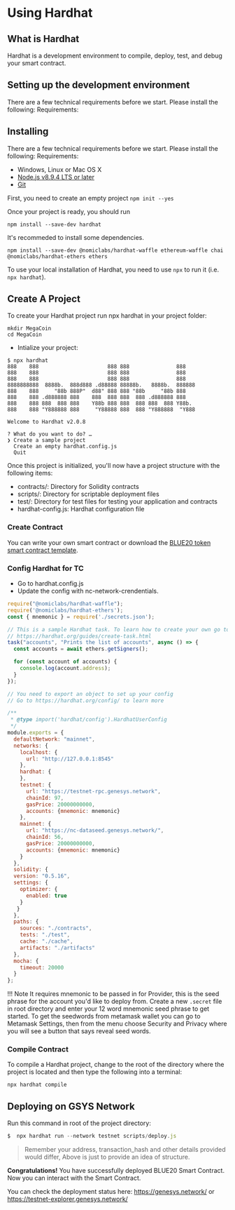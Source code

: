 # Using Hardhat

## What is Hardhat

Hardhat is a development environment to compile, deploy, test, and debug your smart contract.

## Setting up the development environment

There are a few technical requirements before we start. Please install the following:
Requirements:

## Installing

There are a few technical requirements before we start. Please install the following:
Requirements:

- Windows, Linux or Mac OS X
- [Node.js v8.9.4 LTS or later](https://nodejs.org/en/)
- [Git](https://git-scm.com/)

First, you need to create an empty project `npm init --yes`

Once your project is ready, you should run

```
npm install --save-dev hardhat
```
It's recommeded to install some dependencies.

```
npm install --save-dev @nomiclabs/hardhat-waffle ethereum-waffle chai @nomiclabs/hardhat-ethers ethers
```
To use your local installation of Hardhat, you need to use `npx` to run it (i.e. `npx hardhat`).

## Create A Project

To create your Hardhat project run npx hardhat in your project folder:

```
mkdir MegaCoin
cd MegaCoin
```

- Intialize your project:

```
$ npx hardhat
888    888                      888 888               888
888    888                      888 888               888
888    888                      888 888               888
8888888888  8888b.  888d888 .d88888 88888b.   8888b.  888888
888    888     "88b 888P"  d88" 888 888 "88b     "88b 888
888    888 .d888888 888    888  888 888  888 .d888888 888
888    888 888  888 888    Y88b 888 888  888 888  888 Y88b.
888    888 "Y888888 888     "Y88888 888  888 "Y888888  "Y888

Welcome to Hardhat v2.0.8

? What do you want to do? …
❯ Create a sample project
  Create an empty hardhat.config.js
  Quit
```

Once this project is initialized, you'll now have a project structure with the following items:

* contracts/: Directory for Solidity contracts
* scripts/: Directory for scriptable deployment files
* test/: Directory for test files for testing your application and contracts
* hardhat-config.js: Hardhat configuration file


### Create Contract

You can write your own smart contract or download the [BLUE20 token smart contract template](../BLUE20Token.template).

### Config Hardhat for TC

- Go to hardhat.config.js
- Update the  config with nc-network-crendentials.

```js
require("@nomiclabs/hardhat-waffle");
require('@nomiclabs/hardhat-ethers');
const { mnemonic } = require('./secrets.json');

// This is a sample Hardhat task. To learn how to create your own go to
// https://hardhat.org/guides/create-task.html
task("accounts", "Prints the list of accounts", async () => {
  const accounts = await ethers.getSigners();

  for (const account of accounts) {
    console.log(account.address);
  }
});

// You need to export an object to set up your config
// Go to https://hardhat.org/config/ to learn more

/**
 * @type import('hardhat/config').HardhatUserConfig
 */
module.exports = {
  defaultNetwork: "mainnet",
  networks: {
  	localhost: {
      url: "http://127.0.0.1:8545"
    },
    hardhat: {
    },
    testnet: {
      url: "https://testnet-rpc.genesys.network",
      chainId: 97,
      gasPrice: 20000000000,
      accounts: {mnemonic: mnemonic}
    },
    mainnet: {
      url: "https://nc-dataseed.genesys.network/",
      chainId: 56,
      gasPrice: 20000000000,
      accounts: {mnemonic: mnemonic}
    }
  },
  solidity: {
  version: "0.5.16",
  settings: {
    optimizer: {
      enabled: true
    }
   }
  },
  paths: {
    sources: "./contracts",
    tests: "./test",
    cache: "./cache",
    artifacts: "./artifacts"
  },
  mocha: {
    timeout: 20000
  }
};

```

!!! Note
		It requires mnemonic to be passed in for Provider, this is the seed phrase for the account you'd like to deploy from. Create a new `.secret` file in root directory and enter your 12 word mnemonic seed phrase to get started. To get the seedwords from metamask wallet you can go to Metamask Settings, then from the menu choose Security and Privacy where you will see a button that says reveal seed words.
### Compile Contract

To compile a Hardhat project, change to the root of the directory where the project is located and then type the following into a terminal:
```
npx hardhat compile
```


## Deploying on GSYS Network

Run this command in root of the project directory:
```js
$  npx hardhat run --network testnet scripts/deploy.js
```

> Remember your address, transaction_hash and other details provided would differ, Above is just to provide an idea of structure.

**Congratulations!** You have successfully deployed BLUE20 Smart Contract. Now you can interact with the Smart Contract.

You can check the deployment status here: <https://genesys.network/> or <https://testnet-explorer.genesys.network/>



